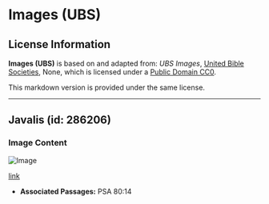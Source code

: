 # Images (UBS)

## License Information

**Images (UBS)** is based on and adapted from: _UBS Images_, [United Bible Societies](https://unitedbiblesocieties.org/), None, which is licensed under a [Public Domain CC0](https://creativecommons.org/public-domain/cc0/).

This markdown version is provided under the same license.



--------------------------------

## Javalis (id: 286206)

### Image Content

![Image](https://cdn.aquifer.bible/aquifer-content/resources/Media/WEB-0081_boars.jpg)

[link](https://cdn.aquifer.bible/aquifer-content/resources/Media/WEB-0081_boars.jpg)

* **Associated Passages:** PSA 80:14

